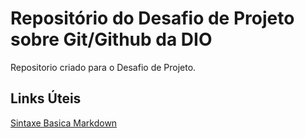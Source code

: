 #  Repositório do Desafio de Projeto sobre Git/Github da DIO
Repositorio criado para o Desafio de Projeto.

## Links Úteis
[Sintaxe Basica  Markdown](https://www.markdownguide.org/basic-syntax/)
